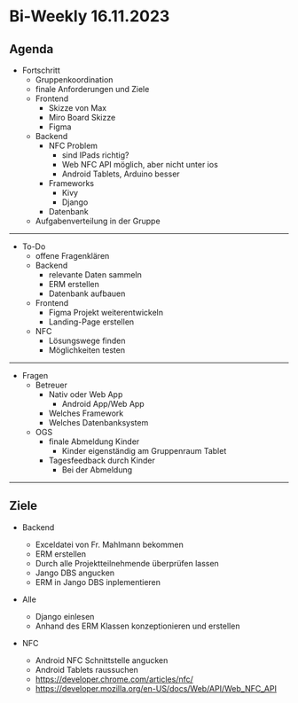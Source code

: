 # Bi-Weekly 16.11.2023

## Agenda

- Fortschritt
	- Gruppenkoordination
	- finale Anforderungen und Ziele
	- Frontend
		- Skizze von Max
		- Miro Board Skizze
		- Figma
	- Backend
		- NFC Problem
			- sind IPads richtig?
			- Web NFC API möglich, aber nicht unter ios
			- Android Tablets, Arduino besser
		- Frameworks
			- Kivy
			- Django
		- Datenbank
	- Aufgabenverteilung in der Gruppe

---

- To-Do
	- offene Fragenklären
	- Backend
		- relevante Daten sammeln
		- ERM erstellen
		- Datenbank aufbauen
	- Frontend
		- Figma Projekt weiterentwickeln
		- Landing-Page erstellen
	- NFC
		- Lösungswege finden
		- Möglichkeiten testen

---

- Fragen
	- Betreuer
		- Nativ oder Web App
			- Android App/Web App
		- Welches Framework
		- Welches Datenbanksystem
	- OGS 
		- finale Abmeldung Kinder
			- Kinder eigenständig am Gruppenraum Tablet
		- Tagesfeedback durch Kinder
			- Bei der Abmeldung

---
##  Ziele

- Backend
    - Exceldatei von Fr. Mahlmann bekommen
    - ERM erstellen
    - Durch alle Projektteilnehmende überprüfen lassen
    - Jango DBS angucken
    - ERM in Jango DBS inplementieren

- Alle
    - Django einlesen
    - Anhand des ERM Klassen konzeptionieren und erstellen

- NFC
    - Android NFC Schnittstelle angucken
    - Android Tablets raussuchen
    - https://developer.chrome.com/articles/nfc/
    - https://developer.mozilla.org/en-US/docs/Web/API/Web_NFC_API
